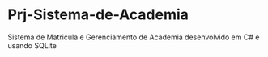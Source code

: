 # Prj-Sistema-de-Academia
Sistema de Matricula e Gerenciamento de Academia desenvolvido em C# e usando SQLite
